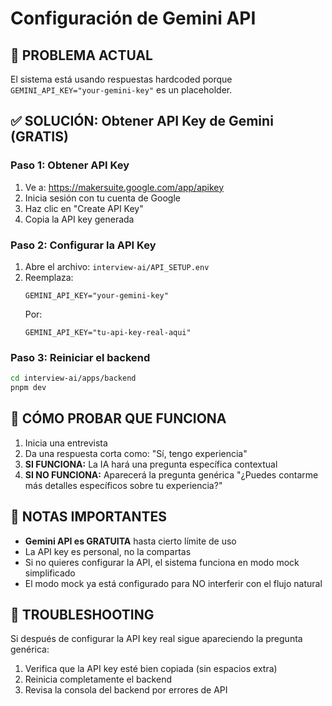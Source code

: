 # Configuración de Gemini API

## 🔧 PROBLEMA ACTUAL
El sistema está usando respuestas hardcoded porque `GEMINI_API_KEY="your-gemini-key"` es un placeholder.

## ✅ SOLUCIÓN: Obtener API Key de Gemini (GRATIS)

### Paso 1: Obtener API Key
1. Ve a: https://makersuite.google.com/app/apikey
2. Inicia sesión con tu cuenta de Google
3. Haz clic en "Create API Key"
4. Copia la API key generada

### Paso 2: Configurar la API Key
1. Abre el archivo: `interview-ai/API_SETUP.env`
2. Reemplaza:
   ```
   GEMINI_API_KEY="your-gemini-key"
   ```
   Por:
   ```
   GEMINI_API_KEY="tu-api-key-real-aqui"
   ```

### Paso 3: Reiniciar el backend
```bash
cd interview-ai/apps/backend
pnpm dev
```

## 🧪 CÓMO PROBAR QUE FUNCIONA

1. Inicia una entrevista
2. Da una respuesta corta como: "Sí, tengo experiencia"
3. **SI FUNCIONA:** La IA hará una pregunta específica contextual
4. **SI NO FUNCIONA:** Aparecerá la pregunta genérica "¿Puedes contarme más detalles específicos sobre tu experiencia?"

## 📝 NOTAS IMPORTANTES

- **Gemini API es GRATUITA** hasta cierto límite de uso
- La API key es personal, no la compartas
- Si no quieres configurar la API, el sistema funciona en modo mock simplificado
- El modo mock ya está configurado para NO interferir con el flujo natural

## 🐛 TROUBLESHOOTING

Si después de configurar la API key real sigue apareciendo la pregunta genérica:
1. Verifica que la API key esté bien copiada (sin espacios extra)
2. Reinicia completamente el backend
3. Revisa la consola del backend por errores de API
